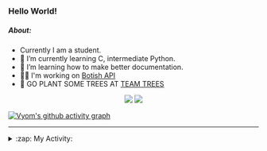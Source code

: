 ### Hello World!

##### About:
- Currently I am a student.
- 🌱 I’m currently learning C, intermediate Python.
- 🌱 I’m learning how to make better documentation.
- 👨‍💻 I'm working on [Botish API](https://github.com/Vyvy-vi/api)
- 🌱 GO PLANT SOME TREES AT [TEAM TREES](https://teamtrees.org/)

<p align="center">
  <a href="https://twitter.com/Vyvy_viM"><img target="_blank" src="https://img.shields.io/badge/twitter%20@Vyvy_viM-0D95E8?style=for-the-badge&logo=twitter&logoColor=white"/></a> 
  <a href="https://vyvy-vi.github.io/portfolio"><img target="_blank" src="https://img.shields.io/badge/-I_love_open_source-green?style=for-the-badge&logo=github&logoColor=black"/></a> 
</p>

[![Vyom's github activity graph](https://activity-graph.herokuapp.com/graph?username=Vyvy-vi)](https://github.com/ashutosh00710/github-readme-activity-graph)

---
<details>
  <summary>:zap: My Activity:</summary>
  
<!--START_SECTION:waka-->
![Code Time](http://img.shields.io/badge/Code%20Time-530%20hrs%2040%20mins-blue)

**I'm a Night 🦉** 

```text
🌞 Morning    43 commits     ██░░░░░░░░░░░░░░░░░░░░░░░   8.98% 
🌆 Daytime    117 commits    ██████░░░░░░░░░░░░░░░░░░░   24.43% 
🌃 Evening    147 commits    ███████░░░░░░░░░░░░░░░░░░   30.69% 
🌙 Night      172 commits    █████████░░░░░░░░░░░░░░░░   35.91%

```
📅 **I'm Most Productive on Sunday** 

```text
Monday       47 commits     ██░░░░░░░░░░░░░░░░░░░░░░░   9.81% 
Tuesday      79 commits     ████░░░░░░░░░░░░░░░░░░░░░   16.49% 
Wednesday    63 commits     ███░░░░░░░░░░░░░░░░░░░░░░   13.15% 
Thursday     56 commits     ███░░░░░░░░░░░░░░░░░░░░░░   11.69% 
Friday       47 commits     ██░░░░░░░░░░░░░░░░░░░░░░░   9.81% 
Saturday     52 commits     ██░░░░░░░░░░░░░░░░░░░░░░░   10.86% 
Sunday       135 commits    ███████░░░░░░░░░░░░░░░░░░   28.18%

```


📊 **This Week I Spent My Time On** 

```text
🔥 Editors: 
Vim                      11 hrs 6 mins       █████████████████████████   100.0%

🐱‍💻 Projects: 
discord-bot              3 hrs 47 mins       ████████░░░░░░░░░░░░░░░░░   34.16% 
tec-onboarding-bot       3 hrs 45 mins       ████████░░░░░░░░░░░░░░░░░   33.82% 
CSF-101                  1 hr 38 mins        ███░░░░░░░░░░░░░░░░░░░░░░   14.73% 
puzzle-10-Vyvy-vi        39 mins             █░░░░░░░░░░░░░░░░░░░░░░░░   5.95% 
discord-invite           25 mins             █░░░░░░░░░░░░░░░░░░░░░░░░   3.79%

```


 Last Updated on 20/12/2021
<!--END_SECTION:waka-->
</details>

